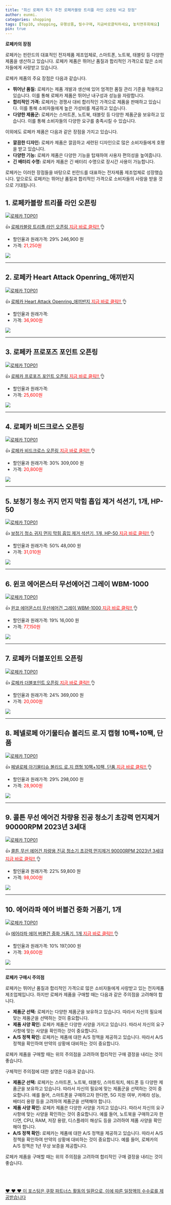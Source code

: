 ```yaml
---
title: "최신 로페카 특가 추천 로페카블랑 트리플 라인 오픈링 비교 장점"
author: eunmi.
categories: shopping
tags: [Top10, shopping, 유행상품, 필수구매, 지금바로클릭하세요, 놓치면후회해요]
pin: true
---
```

**로페카의 장점**

로페카는 핀란드의 대표적인 전자제품 제조업체로, 스마트폰, 노트북, 태블릿 등 다양한 제품을 생산하고 있습니다. 로페카 제품은 뛰어난 품질과 합리적인 가격으로 많은 소비자들에게 사랑받고 있습니다.

로페카 제품의 주요 장점은 다음과 같습니다.

* **뛰어난 품질:** 로페카는 제품 개발과 생산에 있어 엄격한 품질 관리 기준을 적용하고 있습니다. 이를 통해 로페카 제품은 뛰어난 내구성과 성능을 자랑합니다.
* **합리적인 가격:** 로페카는 경쟁사 대비 합리적인 가격으로 제품을 판매하고 있습니다. 이를 통해 소비자들에게 높은 가성비를 제공하고 있습니다.
* **다양한 제품군:** 로페카는 스마트폰, 노트북, 태블릿 등 다양한 제품군을 보유하고 있습니다. 이를 통해 소비자들의 다양한 요구를 충족시킬 수 있습니다.

이외에도 로페카 제품은 다음과 같은 장점을 가지고 있습니다.

* **깔끔한 디자인:** 로페카 제품은 깔끔하고 세련된 디자인으로 많은 소비자들에게 호평을 받고 있습니다.
* **다양한 기능:** 로페카 제품은 다양한 기능을 탑재하여 사용자 편의성을 높여줍니다.
* **긴 배터리 수명:** 로페카 제품은 긴 배터리 수명으로 장시간 사용이 가능합니다.

로페카는 이러한 장점들을 바탕으로 핀란드를 대표하는 전자제품 제조업체로 성장했습니다. 앞으로도 로페카는 뛰어난 품질과 합리적인 가격으로 소비자들의 사랑을 받을 것으로 기대됩니다.

   

## 1. 로페카블랑 트리플 라인 오픈링

[![로페카 TOP01](https://thumbnail10.coupangcdn.com/thumbnails/remote/230x230ex/image/vendor_inventory/37af/cd9ae6da262db63d16830ef650a9b2a7b0340df2948e9b13de58e8e3ed2b.jpeg)](https://link.coupang.com/re/AFFSDP?lptag=AF3617701&subid=GithubCoopas&pageKey=6150448094&traceid=V0-153&itemId=11867918030&vendorItemId=79141027870)


👍 [로페카블랑 트리플 라인 오픈링 <font color=red> 지금 바로 클릭!! </font> ](https://link.coupang.com/re/AFFSDP?lptag=AF3617701&subid=GithubCoopas&pageKey=6150448094&traceid=V0-153&itemId=11867918030&vendorItemId=79141027870) 👌 


- 할인율과 원래가격: 29%  246,900   원
- 가격: <span style='color:red'>21,250원</span>

[![](/discount_price.png)](https://link.coupang.com/re/AFFSDP?lptag=AF3617701&subid=GithubCoopas&pageKey=6150448094&traceid=V0-153&itemId=11867918030&vendorItemId=79141027870)

---


   

## 2. 로페카 Heart Attack Openring_애끼반지

[![로페카 TOP01](https://thumbnail8.coupangcdn.com/thumbnails/remote/230x230ex/image/vendor_inventory/0c03/a7a588dcdeff5dc9cc248aac085f228db76771c6645209dffa112f0d752e.jpeg)](https://link.coupang.com/re/AFFSDP?lptag=AF3617701&subid=GithubCoopas&pageKey=6150444182&traceid=V0-153&itemId=11867891571&vendorItemId=79141001570)


👍 [로페카 Heart Attack Openring_애끼반지 <font color=red> 지금 바로 클릭!! </font> ](https://link.coupang.com/re/AFFSDP?lptag=AF3617701&subid=GithubCoopas&pageKey=6150444182&traceid=V0-153&itemId=11867891571&vendorItemId=79141001570) 👌 


- 할인율과 원래가격: 
- 가격: <span style='color:red'>36,900원</span>

[![](/discount_price.png)](https://link.coupang.com/re/AFFSDP?lptag=AF3617701&subid=GithubCoopas&pageKey=6150444182&traceid=V0-153&itemId=11867891571&vendorItemId=79141001570)

---


   

## 3. 로페카 프로포즈 포인트 오픈링

[![로페카 TOP01](https://thumbnail8.coupangcdn.com/thumbnails/remote/230x230ex/image/vendor_inventory/bc51/65b1b04e3971501017d9bce61226fa020aab011e1fffe2cfa3ce3412532f.jpeg)](https://link.coupang.com/re/AFFSDP?lptag=AF3617701&subid=GithubCoopas&pageKey=6150444313&traceid=V0-153&itemId=11867892377&vendorItemId=79141002410)


👍 [로페카 프로포즈 포인트 오픈링 <font color=red> 지금 바로 클릭!! </font> ](https://link.coupang.com/re/AFFSDP?lptag=AF3617701&subid=GithubCoopas&pageKey=6150444313&traceid=V0-153&itemId=11867892377&vendorItemId=79141002410) 👌 


- 할인율과 원래가격: 
- 가격: <span style='color:red'>25,600원</span>

[![](/discount_price.png)](https://link.coupang.com/re/AFFSDP?lptag=AF3617701&subid=GithubCoopas&pageKey=6150444313&traceid=V0-153&itemId=11867892377&vendorItemId=79141002410)

---


   

## 4. 로페카 비드크로스 오픈링

[![로페카 TOP01](https://thumbnail6.coupangcdn.com/thumbnails/remote/230x230ex/image/vendor_inventory/4fe8/f0fe724765f698efd76039bec139cc46c4409b2172687cf71b305c14b079.jpeg)](https://link.coupang.com/re/AFFSDP?lptag=AF3617701&subid=GithubCoopas&pageKey=6150444164&traceid=V0-153&itemId=11867891478&vendorItemId=79141001401)


👍 [로페카 비드크로스 오픈링 <font color=red> 지금 바로 클릭!! </font> ](https://link.coupang.com/re/AFFSDP?lptag=AF3617701&subid=GithubCoopas&pageKey=6150444164&traceid=V0-153&itemId=11867891478&vendorItemId=79141001401) 👌 


- 할인율과 원래가격: 30%  309,000   원
- 가격: <span style='color:red'>20,800원</span>

[![](/discount_price.png)](https://link.coupang.com/re/AFFSDP?lptag=AF3617701&subid=GithubCoopas&pageKey=6150444164&traceid=V0-153&itemId=11867891478&vendorItemId=79141001401)

---


   

## 5. 보청기 청소 귀지 먼지 막힘 흡입 제거 석션기, 1개, HP-50

[![로페카 TOP01](https://thumbnail7.coupangcdn.com/thumbnails/remote/230x230ex/image/vendor_inventory/f746/aa491ae78ce2c6f8491f2718ccc484ae49352aef3e9e8a4b3c46a1824b7d.png)](https://link.coupang.com/re/AFFSDP?lptag=AF3617701&subid=GithubCoopas&pageKey=6615957981&traceid=V0-153&itemId=15021205997&vendorItemId=82243903300)


👍 [보청기 청소 귀지 먼지 막힘 흡입 제거 석션기, 1개, HP-50 <font color=red> 지금 바로 클릭!! </font> ](https://link.coupang.com/re/AFFSDP?lptag=AF3617701&subid=GithubCoopas&pageKey=6615957981&traceid=V0-153&itemId=15021205997&vendorItemId=82243903300) 👌 


- 할인율과 원래가격: 50%  48,000   원
- 가격: <span style='color:red'>31,010원</span>

[![](/discount_price.png)](https://link.coupang.com/re/AFFSDP?lptag=AF3617701&subid=GithubCoopas&pageKey=6615957981&traceid=V0-153&itemId=15021205997&vendorItemId=82243903300)

---


   

## 6. 윈코 에어몬스터 무선에어건 그레이 WBM-1000

[![로페카 TOP01](https://thumbnail8.coupangcdn.com/thumbnails/remote/230x230ex/image/vendor_inventory/6287/5fc1068fa7cb18b450c5c5354079ff273735ad21c919971ca1e6d11d966e.jpg)](https://link.coupang.com/re/AFFSDP?lptag=AF3617701&subid=GithubCoopas&pageKey=6508911231&traceid=V0-153&itemId=14397511480&vendorItemId=85513162553)


👍 [윈코 에어몬스터 무선에어건 그레이 WBM-1000 <font color=red> 지금 바로 클릭!! </font> ](https://link.coupang.com/re/AFFSDP?lptag=AF3617701&subid=GithubCoopas&pageKey=6508911231&traceid=V0-153&itemId=14397511480&vendorItemId=85513162553) 👌 


- 할인율과 원래가격: 19%  16,000   원
- 가격: <span style='color:red'>77,150원</span>

[![](/discount_price.png)](https://link.coupang.com/re/AFFSDP?lptag=AF3617701&subid=GithubCoopas&pageKey=6508911231&traceid=V0-153&itemId=14397511480&vendorItemId=85513162553)

---


   

## 7. 로페카 더블포인트 오픈링

[![로페카 TOP01](https://thumbnail9.coupangcdn.com/thumbnails/remote/230x230ex/image/vendor_inventory/6490/6095abc2653064bc5bc36f1ff13025c644467d992ebb985bd0233568868b.jpeg)](https://link.coupang.com/re/AFFSDP?lptag=AF3617701&subid=GithubCoopas&pageKey=6150448075&traceid=V0-153&itemId=11867917849&vendorItemId=79141027804)


👍 [로페카 더블포인트 오픈링 <font color=red> 지금 바로 클릭!! </font> ](https://link.coupang.com/re/AFFSDP?lptag=AF3617701&subid=GithubCoopas&pageKey=6150448075&traceid=V0-153&itemId=11867917849&vendorItemId=79141027804) 👌 


- 할인율과 원래가격: 24%  369,000   원
- 가격: <span style='color:red'>20,000원</span>

[![](/discount_price.png)](https://link.coupang.com/re/AFFSDP?lptag=AF3617701&subid=GithubCoopas&pageKey=6150448075&traceid=V0-153&itemId=11867917849&vendorItemId=79141027804)

---


   

## 8. 페넬로페 아기물티슈 볼리드 로.지 캡형 10팩+10팩, 단품

[![로페카 TOP01](https://thumbnail10.coupangcdn.com/thumbnails/remote/230x230ex/image/vendor_inventory/598e/fef52810d5131a4bd029d24cf37ded95a3e9ba8f1f466da5aae9915fb000.jpg)](https://link.coupang.com/re/AFFSDP?lptag=AF3617701&subid=GithubCoopas&pageKey=7229767700&traceid=V0-153&itemId=18342374022&vendorItemId=85486563816)


👍 [페넬로페 아기물티슈 볼리드 로.지 캡형 10팩+10팩, 단품 <font color=red> 지금 바로 클릭!! </font> ](https://link.coupang.com/re/AFFSDP?lptag=AF3617701&subid=GithubCoopas&pageKey=7229767700&traceid=V0-153&itemId=18342374022&vendorItemId=85486563816) 👌 


- 할인율과 원래가격: 29%  298,000   원
- 가격: <span style='color:red'>28,900원</span>

[![](/discount_price.png)](https://link.coupang.com/re/AFFSDP?lptag=AF3617701&subid=GithubCoopas&pageKey=7229767700&traceid=V0-153&itemId=18342374022&vendorItemId=85486563816)

---


   

## 9. 콜튼 무선 에어건 차량용 진공 청소기 초강력 먼지제거 90000RPM 2023년 3세대

[![로페카 TOP01](https://thumbnail10.coupangcdn.com/thumbnails/remote/230x230ex/image/vendor_inventory/dfd2/166162d9da09ae88fd1a95b3819a9d557935d61004ea7c4bc235ac3a8a1c.jpg)](https://link.coupang.com/re/AFFSDP?lptag=AF3617701&subid=GithubCoopas&pageKey=6938827103&traceid=V0-153&itemId=16819207641&vendorItemId=83999349861)


👍 [콜튼 무선 에어건 차량용 진공 청소기 초강력 먼지제거 90000RPM 2023년 3세대 <font color=red> 지금 바로 클릭!! </font> ](https://link.coupang.com/re/AFFSDP?lptag=AF3617701&subid=GithubCoopas&pageKey=6938827103&traceid=V0-153&itemId=16819207641&vendorItemId=83999349861) 👌 


- 할인율과 원래가격: 22%  59,800   원
- 가격: <span style='color:red'>98,000원</span>

[![](/discount_price.png)](https://link.coupang.com/re/AFFSDP?lptag=AF3617701&subid=GithubCoopas&pageKey=6938827103&traceid=V0-153&itemId=16819207641&vendorItemId=83999349861)

---


   

## 10. 에어라파 에어 버블건 중화 거품기, 1개

[![로페카 TOP01](https://thumbnail10.coupangcdn.com/thumbnails/remote/230x230ex/image/vendor_inventory/47d7/3e8cc0db8eb5f07710229b07797a4a820ea5b7dc68d50cf3e0c7a37bdb69.jpg)](https://link.coupang.com/re/AFFSDP?lptag=AF3617701&subid=GithubCoopas&pageKey=6981893491&traceid=V0-153&itemId=17058049142&vendorItemId=83228541610)


👍 [에어라파 에어 버블건 중화 거품기, 1개 <font color=red> 지금 바로 클릭!! </font> ](https://link.coupang.com/re/AFFSDP?lptag=AF3617701&subid=GithubCoopas&pageKey=6981893491&traceid=V0-153&itemId=17058049142&vendorItemId=83228541610) 👌 


- 할인율과 원래가격: 10%  197,000   원
- 가격: <span style='color:red'>39,600원</span>

[![](/discount_price.png)](https://link.coupang.com/re/AFFSDP?lptag=AF3617701&subid=GithubCoopas&pageKey=6981893491&traceid=V0-153&itemId=17058049142&vendorItemId=83228541610)

---
**로페카 구매시 주의점**

로페카는 뛰어난 품질과 합리적인 가격으로 많은 소비자들에게 사랑받고 있는 전자제품 제조업체입니다. 하지만 로페카 제품을 구매할 때는 다음과 같은 주의점을 고려해야 합니다.

* **제품군 선택:** 로페카는 다양한 제품군을 보유하고 있습니다. 따라서 자신의 필요에 맞는 제품군을 선택하는 것이 중요합니다.
* **제품 사양 확인:** 로페카 제품은 다양한 사양을 가지고 있습니다. 따라서 자신의 요구 사항에 맞는 사양을 확인하는 것이 중요합니다.
* **A/S 정책 확인:** 로페카는 제품에 대한 A/S 정책을 제공하고 있습니다. 따라서 A/S 정책을 확인하여 만약의 상황에 대비하는 것이 중요합니다.

로페카 제품을 구매할 때는 위의 주의점을 고려하여 합리적인 구매 결정을 내리는 것이 좋습니다.

구체적인 주의점에 대한 설명은 다음과 같습니다.

* **제품군 선택:** 로페카는 스마트폰, 노트북, 태블릿, 스마트워치, 헤드폰 등 다양한 제품군을 보유하고 있습니다. 따라서 자신의 필요에 맞는 제품군을 선택하는 것이 중요합니다. 예를 들어, 스마트폰을 구매하고자 한다면, 5G 지원 여부, 카메라 성능, 배터리 용량 등을 고려하여 제품군을 선택해야 합니다.
* **제품 사양 확인:** 로페카 제품은 다양한 사양을 가지고 있습니다. 따라서 자신의 요구 사항에 맞는 사양을 확인하는 것이 중요합니다. 예를 들어, 노트북을 구매하고자 한다면, CPU, RAM, 저장 용량, 디스플레이 해상도 등을 고려하여 제품 사양을 확인해야 합니다.
* **A/S 정책 확인:** 로페카는 제품에 대한 A/S 정책을 제공하고 있습니다. 따라서 A/S 정책을 확인하여 만약의 상황에 대비하는 것이 중요합니다. 예를 들어, 로페카의 A/S 정책은 1년 무상 보증을 제공합니다.

로페카 제품을 구매할 때는 위의 주의점을 고려하여 합리적인 구매 결정을 내리는 것이 좋습니다.<br><br><br><br><br> [ ❤ ❤ ❤ 이 포스팅은 쿠팡 파트너스 활동의 일환으로, 이에 따른 일정액의 수수료를 제공받습니다](https://link.coupang.com/a/bcEFyh)